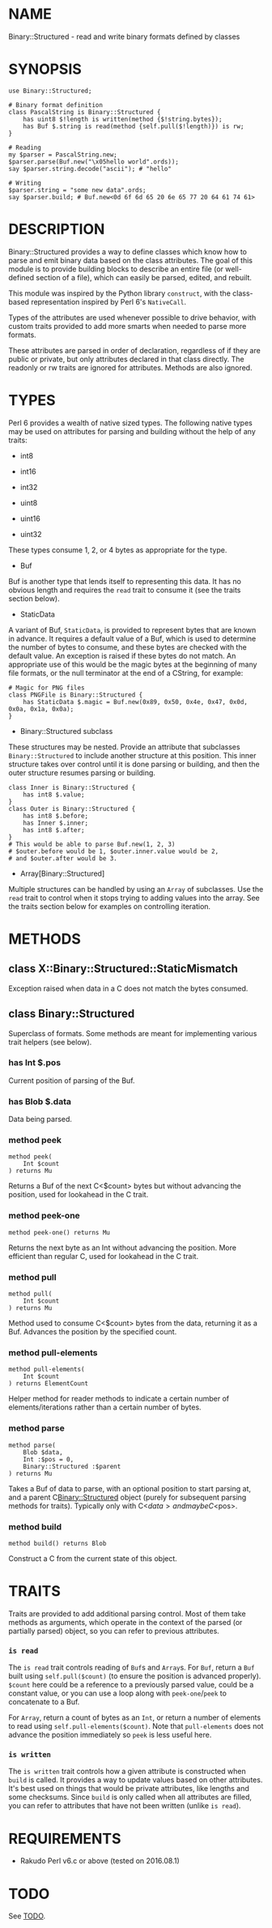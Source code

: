 NAME
====

Binary::Structured - read and write binary formats defined by classes

SYNOPSIS
========

    use Binary::Structured;

    # Binary format definition
    class PascalString is Binary::Structured {
	    has uint8 $!length is written(method {$!string.bytes});
	    has Buf $.string is read(method {self.pull($!length)}) is rw;
    }

    # Reading
    my $parser = PascalString.new;
    $parser.parse(Buf.new("\x05hello world".ords));
    say $parser.string.decode("ascii"); # "hello"

    # Writing
    $parser.string = "some new data".ords;
    say $parser.build; # Buf.new<0d 6f 6d 65 20 6e 65 77 20 64 61 74 61>

DESCRIPTION
===========

Binary::Structured provides a way to define classes which know how to parse and emit binary data based on the class attributes. The goal of this module is to provide building blocks to describe an entire file (or well-defined section of a file), which can easily be parsed, edited, and rebuilt.

This module was inspired by the Python library `construct`, with the class-based representation inspired by Perl 6's `NativeCall`.

Types of the attributes are used whenever possible to drive behavior, with custom traits provided to add more smarts when needed to parse more formats.

These attributes are parsed in order of declaration, regardless of if they are public or private, but only attributes declared in that class directly. The readonly or rw traits are ignored for attributes. Methods are also ignored.

TYPES
=====

Perl 6 provides a wealth of native sized types. The following native types may be used on attributes for parsing and building without the help of any traits:

  * int8

  * int16

  * int32

  * uint8

  * uint16

  * uint32

These types consume 1, 2, or 4 bytes as appropriate for the type.

  * Buf

Buf is another type that lends itself to representing this data. It has no obvious length and requires the `read` trait to consume it (see the traits section below).

  * StaticData

A variant of Buf, `StaticData`, is provided to represent bytes that are known in advance. It requires a default value of a Buf, which is used to determine the number of bytes to consume, and these bytes are checked with the default value. An exception is raised if these bytes do not match. An appropriate use of this would be the magic bytes at the beginning of many file formats, or the null terminator at the end of a CString, for example:

    # Magic for PNG files
    class PNGFile is Binary::Structured {
	    has StaticData $.magic = Buf.new(0x89, 0x50, 0x4e, 0x47, 0x0d, 0x0a, 0x1a, 0x0a);
    }

  * Binary::Structured subclass

These structures may be nested. Provide an attribute that subclasses `Binary::Structured` to include another structure at this position. This inner structure takes over control until it is done parsing or building, and then the outer structure resumes parsing or building.

    class Inner is Binary::Structured {
	    has int8 $.value;
    }
    class Outer is Binary::Structured {
	    has int8 $.before;
	    has Inner $.inner;
	    has int8 $.after;
    }
    # This would be able to parse Buf.new(1, 2, 3)
    # $outer.before would be 1, $outer.inner.value would be 2,
    # and $outer.after would be 3.

  * Array[Binary::Structured]

Multiple structures can be handled by using an `Array` of subclasses. Use the `read` trait to control when it stops trying to adding values into the array. See the traits section below for examples on controlling iteration.

METHODS
=======

class X::Binary::Structured::StaticMismatch
-------------------------------------------

Exception raised when data in a C<StaticData> does not match the bytes consumed.

class Binary::Structured
------------------------

Superclass of formats. Some methods are meant for implementing various trait helpers (see below).

### has Int $.pos

Current position of parsing of the Buf.

### has Blob $.data

Data being parsed.

### method peek

```
method peek(
    Int $count
) returns Mu
```

Returns a Buf of the next C<$count> bytes but without advancing the position, used for lookahead in the C<is read> trait.

### method peek-one

```
method peek-one() returns Mu
```

Returns the next byte as an Int without advancing the position. More efficient than regular C<peek>, used for lookahead in the C<is read> trait.

### method pull

```
method pull(
    Int $count
) returns Mu
```

Method used to consume C<$count> bytes from the data, returning it as a Buf. Advances the position by the specified count.

### method pull-elements

```
method pull-elements(
    Int $count
) returns ElementCount
```

Helper method for reader methods to indicate a certain number of elements/iterations rather than a certain number of bytes.

### method parse

```
method parse(
    Blob $data, 
    Int :$pos = 0, 
    Binary::Structured :$parent
) returns Mu
```

Takes a Buf of data to parse, with an optional position to start parsing at, and a parent C<Binary::Structured> object (purely for subsequent parsing methods for traits). Typically only with C<$data> and maybe C<$pos>.

### method build

```
method build() returns Blob
```

Construct a C<Buf> from the current state of this object.

TRAITS
======

Traits are provided to add additional parsing control. Most of them take methods as arguments, which operate in the context of the parsed (or partially parsed) object, so you can refer to previous attributes.

### `is read`

The `is read` trait controls reading of `Buf`s and `Array`s. For `Buf`, return a `Buf` built using `self.pull($count)` (to ensure the position is advanced properly). `$count` here could be a reference to a previously parsed value, could be a constant value, or you can use a loop along with `peek-one`/`peek` to concatenate to a Buf.

For `Array`, return a count of bytes as an `Int`, or return a number of elements to read using `self.pull-elements($count)`. Note that `pull-elements` does not advance the position immediately so `peek` is less useful here.

### `is written`

The `is written` trait controls how a given attribute is constructed when `build` is called. It provides a way to update values based on other attributes. It's best used on things that would be private attributes, like lengths and some checksums. Since `build` is only called when all attributes are filled, you can refer to attributes that have not been written (unlike `is read`).

REQUIREMENTS
============

  * Rakudo Perl v6.c or above (tested on 2016.08.1)

TODO
====

See [TODO](TODO).
